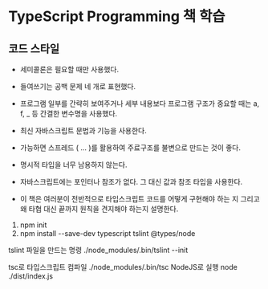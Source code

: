 # TypeScript Programming 책 학습

## 코드 스타일

- 세미콜론은 필요할 때만 사용했다.
- 들여쓰기는 공백 문제 네 개로 표현했다.
- 프로그램 일부를 간략히 보여주거나 세부 내용보다 프로그램 구조가 중요할 때는 a, f, \_ 등 간결한 변수명을 사용했다.

- 최신 자바스크립트 문법과 기능을 사용한다.
- 가능하면 스프레드 ( ... )를 활용하여 주료구조를 불변으로 만드는 것이 좋다.
- 명시적 타입을 너무 남용하지 않는다.

- 자바스크립트에는 포인터나 참조가 없다. 그 대신 값과 참조 타입을 사용한다.
- 이 책은 여러분이 전반적으로 타입스크립트 코드를 어떻게 구현해야 하는 지 그리고 왜 타협 대신 끝까지 원칙을 견지해야 하는지 설명한다.

1. npm init
2. npm install --save-dev typescript tslint @types/node

tslint 파일을 만드는 명령
./node_modules/.bin/tslint --init

tsc로 타입스크립트 컴파일
./node_modules/.bin/tsc
NodeJS로 실행
node ./dist/index.js
